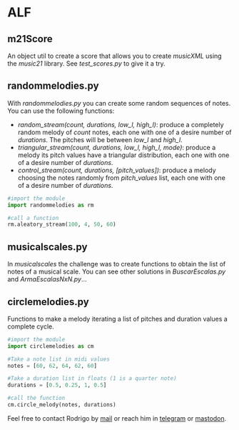 # ALF

## m21Score
An object util to create a score that allows you to create *musicXML* using the *music21* library. See *test_scores.py*
to give it a try.

## randommelodies.py
With *randommelodies.py* you can create some random sequences of notes. You can use the following functions:

- *random_stream(count, durations, low_l, high_l)*: produce a completely random melody of *count* notes, each one
with one of a desire number of *durations*. The pitches will be between *low_l* and *high_l*.  
- *triangular_stream(count, durations, low_l, high_l, mode)*: produce a melody its pitch values have a triangular
distribution, each one with one of a desire number of *durations*.  
- *control_stream(count, durations, [pitch_values])*: produce a melody choosing the notes randomly from *pitch_values*
list, each one with one of a desire number of *durations*.  

``` python
#import the module
import randommelodies as rm

#call a function
rm.aleatory_stream(100, 4, 50, 60)
```
## musicalscales.py
In *musicalscales* the challenge was to create functions to obtain the list of notes of a musical scale. You can see
other solutions in *BuscarEscalas.py* and *ArmaEscalasNxN.py*...   

## circlemelodies.py
Functions to make a melody iterating a list of pitches and duration values a complete cycle.

```python
#import the module
import circlemelodies as cm

#Take a note list in midi values
notes = [60, 62, 64, 62, 60]

#Take a duration list in floats (1 is a quarter note)
durations = [0.5, 0.25, 1, 0.5]

#call the function
cm.circle_melody(notes, durations)
```

Feel free to contact Rodrigo by [mail](mailto:rodrigovalla@protonmail.ch) or reach him in
[telegram](https://t.me/rvalla) or [mastodon](https://fosstodon.org/@rvalla).
